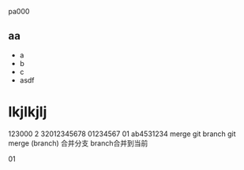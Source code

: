 pa000
## aa
- a
- b
- c
- asdf
# lkjlkjlj

123000
2
32012345678
01234567
01
ab4531234
merge 
git branch
git merge (branch) 合并分支 branch合并到当前

01